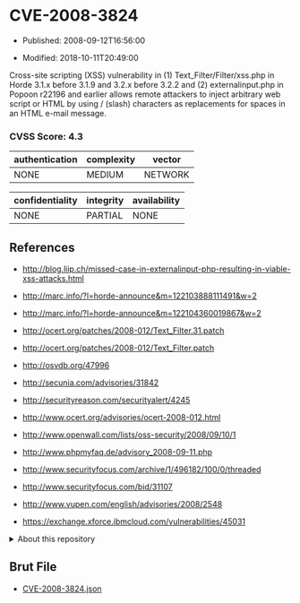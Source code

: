 # CVE-2008-3824

- Published: 2008-09-12T16:56:00

- Modified: 2018-10-11T20:49:00

Cross-site scripting (XSS) vulnerability in (1) Text_Filter/Filter/xss.php in Horde 3.1.x before 3.1.9 and 3.2.x before 3.2.2 and (2) externalinput.php in Popoon r22196 and earlier allows remote attackers to inject arbitrary web script or HTML by using / (slash) characters as replacements for spaces in an HTML e-mail message.

### CVSS Score: **4.3**

| authentication | complexity | vector |
| --- | --- | --- |
| NONE | MEDIUM | NETWORK |

| confidentiality | integrity | availability |
| --- | --- | --- |
| NONE | PARTIAL | NONE |

## References

* http://blog.liip.ch/missed-case-in-externalinput-php-resulting-in-viable-xss-attacks.html

* http://marc.info/?l=horde-announce&m=122103888111491&w=2

* http://marc.info/?l=horde-announce&m=122104360019867&w=2

* http://ocert.org/patches/2008-012/Text_Filter.31.patch

* http://ocert.org/patches/2008-012/Text_Filter.patch

* http://osvdb.org/47996

* http://secunia.com/advisories/31842

* http://securityreason.com/securityalert/4245

* http://www.ocert.org/advisories/ocert-2008-012.html

* http://www.openwall.com/lists/oss-security/2008/09/10/1

* http://www.phpmyfaq.de/advisory_2008-09-11.php

* http://www.securityfocus.com/archive/1/496182/100/0/threaded

* http://www.securityfocus.com/bid/31107

* http://www.vupen.com/english/advisories/2008/2548

* https://exchange.xforce.ibmcloud.com/vulnerabilities/45031

<details>
<summary>About this repository</summary> 

  This repository is part of the project [Live Hack CVE](https://github.com/Live-Hack-CVE). Main website can be found [www.live-hack.org](https://www.live-hack.org) 
  
  Made by [Sn0wAlice](https://github.com/Sn0wAlice) for the people that care about security and need to have a feed of the latest CVEs. Hope you enjoy it, don't forget to star the repo and follow me on [Twitter](https://twitter.com/Sn0wAlice) and [Github](https://github.com/Sn0wAlice). And that is my [personnal website](https://www.alice-snow.me/)

  - [Home Page](https://github.com/Live-Hack-CVE)
  - [Framework](https://github.com/Live-Hack-CVE/cve-framework)
  - [CVE database](https://github.com/Live-Hack-CVE/full_database)
  - [Changelog](https://github.com/Live-Hack-CVE/Changelog)
</details>

## Brut File

* [CVE-2008-3824.json](https://raw.githubusercontent.com/Live-Hack-CVE/full_database/main/cves/2008/CVE-2008-3824.json)


